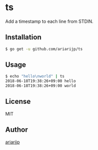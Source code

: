 # ts

Add a timestamp to each line from STDIN.

## Installation

```bash
$ go get -u github.com/ariarijp/ts
```

## Usage

```bash
$ echo "hello\nworld" | ts
2018-06-18T19:38:26+09:00 hello
2018-06-18T19:38:26+09:00 world
```

## License

MIT

## Author

[ariarijp](https://github.com/ariarijp)
